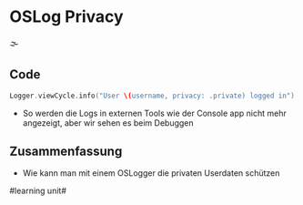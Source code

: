 # OSLog Privacy
🌫️

## Code
```swift
Logger.viewCycle.info("User \(username, privacy: .private) logged in")
```

- So werden die Logs in externen Tools wie der Console app nicht mehr angezeigt, aber wir sehen es beim Debuggen

## Zusammenfassung
- Wie kann man mit einem OSLogger die privaten Userdaten schützen

#learning unit#